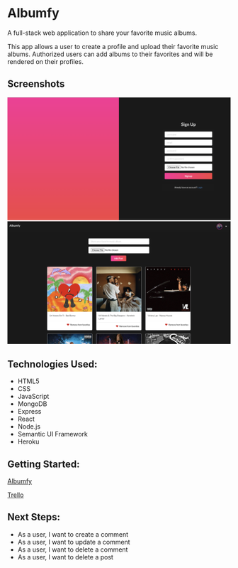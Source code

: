 # Albumfy 

A full-stack web application to share your favorite music albums.

This app allows a user to create a profile and upload their favorite music albums. Authorized users can add albums to their favorites and will be rendered on their profiles. 

## Screenshots 
![sign-up](public/sign-up.png)
![feed-page](public/feed.png)

## Technologies Used: 
- HTML5
- CSS
- JavaScript 
- MongoDB
- Express 
- React 
- Node.js
- Semantic UI Framework
- Heroku

## Getting Started: 
[Albumfy](https://albumfy.herokuapp.com/)

[Trello](https://trello.com/b/2IPnx6tA/project-4)

## Next Steps: 
- As a user, I want to create a comment 
- As a user, I want to update a comment 
- As a user, I want to delete a comment 
- As a user, I want to delete a post 